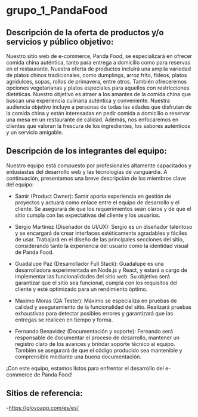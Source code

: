 
# grupo_1_PandaFood

## Descripción de la oferta de productos y/o servicios y público objetivo:
Nuestro sitio web de e-commerce, Panda Food, se especializará en ofrecer comida china auténtica, tanto para entrega a domicilio como para reservas en el restaurante. Nuestra oferta de productos incluirá una amplia variedad de platos chinos tradicionales, como dumplings, arroz frito, fideos, platos agridulces, sopas, rollos de primavera, entre otros. También ofreceremos opciones vegetarianas y platos especiales para aquellos con restricciones dietéticas.
Nuestro objetivo es atraer a los amantes de la comida china que buscan una experiencia culinaria auténtica y conveniente. Nuestra audiencia objetivo incluye a personas de todas las edades que disfrutan de la comida china y están interesadas en pedir comida a domicilio o reservar una mesa en un restaurante de calidad. Además, nos enfocaremos en clientes que valoran la frescura de los ingredientes, los sabores auténticos y un servicio amigable.
## Descripción de los integrantes del equipo:
Nuestro equipo está compuesto por profesionales altamente capacitados y entusiastas del desarrollo web y las tecnologías de vanguardia. 
A continuación, presentamos una breve descripción de los miembros clave del equipo:


-  Samir (Product Owner): Samir aporta experiencia en gestión de proyectos y actuará como enlace entre el equipo de desarrollo y el cliente. Se asegurará de que los requerimientos sean claros y de que el sitio cumpla con las expectativas del cliente y los usuarios.

-  Sergio Martinez (Diseñador de UI/UX): Sergio es un diseñador talentoso y se encargará de crear interfaces estéticamente agradables y fáciles de usar. Trabajará en el diseño de las principales secciones del sitio, considerando tanto la experiencia del usuario como la identidad visual de Panda Food.

-  Guadalupe Paz (Desarrollador Full Stack): Guadalupe es una desarrolladora experimentada en Node.js y React, y estará a cargo de implementar las funcionalidades del sitio web. Su objetivo será garantizar que el sitio sea funcional, cumpla con los requisitos del cliente y esté optimizado para un rendimiento óptimo.

-  Maximo Moras (QA Tester): Máximo se especializa en pruebas de calidad y aseguramiento de la funcionalidad del sitio. Realizará pruebas exhaustivas para detectar posibles errores y garantizará que las entregas se realicen en tiempo y forma.

-  Fernando Benavidez (Documentación y soporte): Fernando será responsable de documentar el proceso de desarrollo, mantener un registro claro de los avances y brindar soporte técnico al equipo. También se asegurará de que el código producido sea mantenible y comprensible mediante una buena documentación.

¡Con este equipo, estamos listos para enfrentar el desarrollo del e-commerce de Panda Food!

## Sitios de referencia:
-https://glovoapp.com/es/es/
